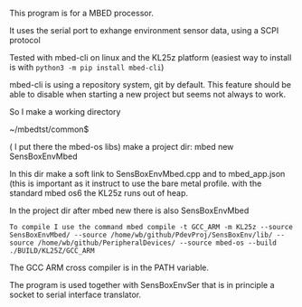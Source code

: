 This program is for a MBED processor. 

It uses the serial port to exhange  environment sensor data, using a SCPI protocol 
 
Tested with mbed-cli  on linux and the KL25z  platform (easiest way to install is with `python3 -m pip install mbed-cli`) 

mbed-cli  is using a repository system, git by default.  This feature should be able to disable when starting a new project but seems not always to work.

So I make a working directory 

~/mbedtst/common$

( I put there the mbed-os libs) 
make  a project dir:    mbed new SensBoxEnvMbed

In this dir make a soft link to SensBoxEnvMbed.cpp and to mbed_app.json  (this is important as it instruct to use the bare metal profile. with the standard mbed os6 the KL25z runs out of heap. 

In the project dir  after mbed new  there is also SensBoxEnvMbed  

```
To compile I use the command mbed compile -t GCC_ARM -m KL25z --source SensBoxEnvMbed/ --source /home/wb/github/PdevProj/SensBoxEnv/lib/ --source /home/wb/github/PeripheralDevices/ --source mbed-os --build ./BUILD/KL25Z/GCC_ARM
``` 

The GCC ARM cross compiler is in the PATH variable. 

The program is used together with SensBoxEnvSer that is in principle a socket to serial interface translator. 








